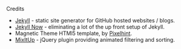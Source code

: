Credits

- [Jekyll](https://github.com/jekyll/jekyll) - static site generator for GitHub hosted websites / blogs. 
- [Jekyll Now](https://github.com/barryclarck/jekyll-now) - eliminating a lot of the up front setup of Jekyll. 
- Magnetic Theme HTMl5 template, by [Pixelhint](Pixelhint.com).
- [MixItUp](https://github.com/patrickkunka/mixitup) - jQuery plugin providing animated filtering and sorting.

